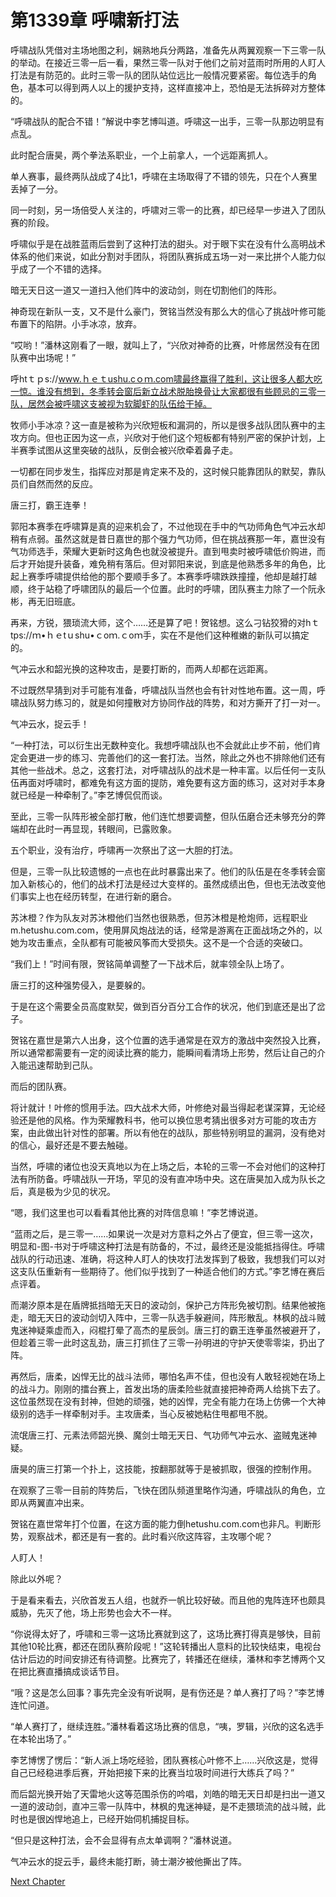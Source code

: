 # 第1339章 呼啸新打法

呼啸战队凭借对主场地图之利，娴熟地兵分两路，准备先从两翼观察一下三零一队的举动。在接近三零一后一看，果然三零一队对于他们之前对蓝雨时所用的人盯人打法是有防范的。此时三零一队的团队站位远比一般情况要紧密。每位选手的角色，基本可以得到两人以上的援护支持，这样直接冲上，恐怕是无法拆碎对方整体的。

“呼啸战队的配合不错！”解说中李艺博叫道。呼啸这一出手，三零一队那边明显有点乱。

此时配合唐昊，两个拳法系职业，一个上前拿人，一个远距离抓人。

单人赛事，最终两队战成了4比1，呼啸在主场取得了不错的领先，只在个人赛里丢掉了一分。

同一时刻，另一场倍受人关注的，呼啸对三零一的比赛，却已经早一步进入了团队赛的阶段。

呼啸似乎是在战胜蓝雨后尝到了这种打法的甜头。对于眼下实在没有什么高明战术体系的他们来说，如此分割对手团队，将团队赛拆成五场一对一来比拼个人能力似乎成了一个不错的选择。

暗无天日这一道又一道扫入他们阵中的波动剑，则在切割他们的阵形。

神奇现在新队一支，又不是什么豪门，贺铭当然没有那么大的信心了挑战叶修可能布置下的陷阱。小手冰凉，放弃。

“哎哟！”潘林这刚看了一眼，就叫上了，“兴欣对神奇的比赛，叶修居然没有在团队赛中出场呢！”

呼htｔｐs://www.ｈｅｔushu.cｏｍ.com啸最终赢得了胜利，这让很多人都大吃一惊。谁没有想到，冬季转会窗后新立战术脱胎换骨让大家都很有些顾忌的三零一队，居然会被呼啸这支被视为软脚虾的队伍给干掉。

牧师小手冰凉？这一直是被称为兴欣短板和漏洞的，所以是很多战队团队赛中的主攻方向。但也正因为这一点，兴欣对于他们这个短板都有特别严密的保护计划，上半赛季试图从这里突破的战队，反倒会被兴欣牵着鼻子走。

一切都在同步发生，指挥应对那是肯定来不及的，这时候只能靠团队的默契，靠队员们自然而然的反应。

唐三打，霸王连拳！

郭阳本赛季在呼啸算是真的迎来机会了，不过他现在手中的气功师角色气冲云水却稍有点弱。虽然这就是昔日嘉世的那个强力气功师，但在挑战赛那一年，嘉世没有气功师选手，荣耀大更新时这角色也就没被提升。直到甩卖时被呼啸低价购进，而后才开始提升装备，难免稍有落后。但对郭阳来说，到底是他熟悉多年的角色，比起上赛季呼啸提供给他的那个要顺手多了。本赛季呼啸跌跌撞撞，他却是越打越顺，终于站稳了呼啸团队的最后一个位置。此时的呼啸，团队赛主力除了一个阮永彬，再无旧班底。

再来，方锐，猥琐流大师，这个……还是算了吧！贺铭想。这么刁钻狡猾的对hｔtps://ｍ•ｈｅtｕshu•ｃoｍ.ｃoｍ手，实在不是他们这种稚嫩的新队可以搞定的。

气冲云水和韶光换的这种攻击，是要打断的，而两人却都在远距离。

不过既然早猜到对手可能有准备，呼啸战队当然也会有针对性地布置。这一周，呼啸战队努力练习的，就是如何撞散对方协同作战的阵势，和对方撕开了打一对一。

气冲云水，捉云手！

“一种打法，可以衍生出无数种变化。我想呼啸战队也不会就此止步不前，他们肯定会更进一步的练习、完善他们的这一套打法。当然，除此之外也不排除他们还有其他一些战术。总之，这套打法，对呼啸战队的战术是一种丰富。以后任何一支队伍再面对呼啸时，都难免有这方面的提防，难免要有这方面的练习，这对对手本身就已经是一种牵制了。”李艺博侃侃而谈。

至此，三零一队阵形被全部打散，他们连忙想要调整，但队伍磨合还未够充分的弊端却在此时一再显现，转眼间，已露败象。

五个职业，没有治疗，呼啸再一次祭出了这一大胆的打法。

但是，三零一队比较遗憾的一点也在此时暴露出来了。他们的队伍是在冬季转会窗加入新核心的，他们的战术打法是经过大变样的。虽然成绩出色，但也无法改变他们事实上也在经历转型，在进行新的磨合。

苏沐橙？作为队友对苏沐橙他们当然也很熟悉，但苏沐橙是枪炮师，远程职业m.hetushu.com.com，使用屏风炮战法的话，经常是游离在正面战场之外的，以她为攻击重点，全队都有可能被风筝而大受损失。这不是一个合适的突破口。

“我们上！”时间有限，贺铭简单调整了一下战术后，就率领全队上场了。

唐三打的这种强势侵入，是要躲的。

于是在这个需要全员高度默契，做到百分百分工合作的状况，他们到底还是出了岔子。

贺铭在嘉世是第六人出身，这个位置的选手通常是在双方的激战中突然投入比赛，所以通常都需要有一定的阅读比赛的能力，能瞬间看清场上形势，然后让自己的介入能迅速帮助到己队。

而后的团队赛。

将计就计！叶修的惯用手法。四大战术大师，叶修绝对最当得起老谋深算，无论经验还是他的风格。作为荣耀教科书，他可以换位思考猜出很多对方可能的攻击方案，由此做出针对性的部署。所以有他在的战队，那些特别明显的漏洞，没有绝对的信心，最好还是不要去触碰。

当然，呼啸的诸位也没天真地以为在上场之后，本轮的三零一不会对他们的这种打法有所防备。呼啸战队一开场，罕见的没有直冲场中央。这在唐昊加入成为队长之后，真是极为少见的状况。

“嗯，我们这里也可以看看其他比赛的对阵信息嘛！”李艺博说道。

“蓝雨之后，是三零一……如果说一次是对方意料之外占了便宜，但三零一这次，明显和-图-书对于呼啸这种打法是有防备的，不过，最终还是没能抵挡得住。呼啸战队的行动迅速、准确，将这种人盯人的快攻打法发挥到了极致，我想我们可以对这支队伍重新有一些期待了。他们似乎找到了一种适合他们的方式。”李艺博在赛后点评着。

而潮汐原本是在盾牌抵挡暗无天日的波动剑，保护己方阵形免被切割。结果他被拖走，暗无天日的波动剑切入阵中，三零一队选手躲避间，阵形散乱。林枫的战斗贼鬼迷神疑乘虚而入，闷棍打晕了高杰的星辰剑。唐三打的霸王连拳虽然被避开了，但趁着三零一此时这乱劲，唐三打抓住了三零一孙明进的守护天使零零柒，扔出了阵。

再然后，唐柔，凶悍无比的战斗法师，哪怕名声不佳，但也没有人敢轻视她在场上的战斗力。刚刚的擂台赛上，首发出场的唐柔险些就直接把神奇两人给挑下去了。这位虽然现在没有封神，但她的顽强，她的凶悍，完全有能力在场上仿佛一个大神级别的选手一样牵制对手。主攻唐柔，当心反被她粘住甩都甩不脱。

流氓唐三打、元素法师韶光换、魔剑士暗无天日、气功师气冲云水、盗贼鬼迷神疑。

唐昊的唐三打第一个扑上，这技能，按翻那就等于是被抓取，很强的控制作用。

在观察了三零一目前的阵势后，飞快在团队频道里略作沟通，呼啸战队的角色，立即从两翼直冲出来。

贺铭在嘉世常年打个位置，在这方面的能力倒hetushu.com.com也非凡。判断形势，观察战术，都还是有一套的。此时看兴欣这阵容，主攻哪个呢？

人盯人！

除此以外呢？

于是看来看去，兴欣首发五人组，也就乔一帆比较好破。而且他的鬼阵连环也颇具威胁，先灭了他，场上形势也会大不一样。

“你说得太好了，呼啸和三零一这场比赛就到这了，这场比赛打得真是够快，目前其他10轮比赛，都还在团队赛阶段呢！”这轮转播出人意料的比较快结束，电视台估计后边的时间安排还有待调整。比赛完了，转播还在继续，潘林和李艺博两个又在把比赛直播搞成谈话节目。

“哦？这是怎么回事？事先完全没有听说啊，是有伤还是？单人赛打了吗？”李艺博连忙问道。

“单人赛打了，继续连胜。”潘林看着这场比赛的信息，“咦，罗辑，兴欣的这名选手在本轮出场了。”

李艺博愣了愣后：“新人派上场吃经验，团队赛核心叶修不上……兴欣这是，觉得自己已经稳进季后赛，开始把接下来的比赛当垃圾时间进行大练兵了吗？”

而后韶光换开始了天雷地火这等范围杀伤的吟唱，刘皓的暗无天日却是扫出一道又一道的波动剑，直冲三零一队阵中，林枫的鬼迷神疑，是不走猥琐流的战斗贼，此时也是很凶悍地追上，已经开始伺机捕捉目标。

“但只是这种打法，会不会显得有点太单调啊？”潘林说道。

气冲云水的捉云手，最终未能打断，骑士潮汐被他撕出了阵。



[Next Chapter](%E7%AC%AC1340%E7%AB%A0%20%E5%B9%B3%E6%B7%A1%E7%9A%84%E4%B8%80%E8%BD%AE.md)
